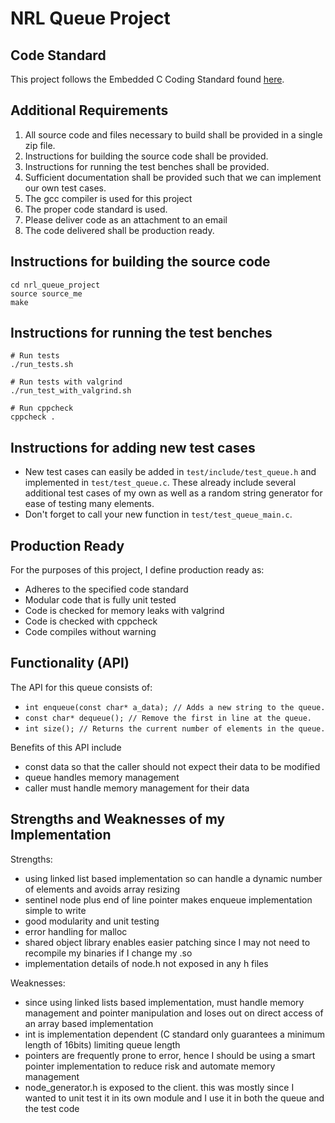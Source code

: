 # NRL Queue Project

## Code Standard
This project follows the Embedded C Coding Standard found [here](https://barrgroup.com/sites/default/files/barr_c_coding_standard_2018.pdf).

## Additional Requirements
1. All source code and files necessary to build shall be provided in a single zip file.
2. Instructions for building the source code shall be provided.
3. Instructions for running the test benches shall be provided.
4. Sufficient documentation shall be provided such that we can implement our own test cases.
5. The gcc compiler is used for this project
6. The proper code standard is used.
7. Please deliver code as an attachment to an email
8. The code delivered shall be production ready.


## Instructions for building the source code
```
cd nrl_queue_project
source source_me
make
```

## Instructions for running the test benches
```
# Run tests
./run_tests.sh

# Run tests with valgrind
./run_test_with_valgrind.sh

# Run cppcheck
cppcheck .
```

## Instructions for adding new test cases
* New test cases can easily be added in `test/include/test_queue.h` and implemented in `test/test_queue.c`. These already include several additional test cases of my own as well as a random string generator for ease of testing many elements.
* Don't forget to call your new function in `test/test_queue_main.c`.

## Production Ready
For the purposes of this project, I define production ready as:
* Adheres to the specified code standard
* Modular code that is fully unit tested
* Code is checked for memory leaks with valgrind
* Code is checked with cppcheck
* Code compiles without warning

## Functionality (API)
The API for this queue consists of:
* `int enqueue(const char* a_data); // Adds a new string to the queue.`
* `const char* dequeue(); // Remove the first in line at the queue.`
* `int size(); // Returns the current number of elements in the queue.`

Benefits of this API include
* const data so that the caller should not expect their data to be modified
* queue handles memory management
* caller must handle memory management for their data

## Strengths and Weaknesses of my Implementation
Strengths:
* using linked list based implementation so can handle a dynamic number of elements and avoids array resizing
* sentinel node plus end of line pointer makes enqueue implementation simple to write
* good modularity and unit testing
* error handling for malloc
* shared object library enables easier patching since I may not need to recompile my binaries if I change my .so
* implementation details of node.h not exposed in any h files

Weaknesses:
* since using linked lists based implementation, must handle memory management and pointer manipulation and loses out on direct access of an array based implementation
* int is implementation dependent (C standard only guarantees a minimum length of 16bits) limiting queue length
* pointers are frequently prone to error, hence I should be using a smart pointer implementation to reduce risk and automate memory management
* node_generator.h is exposed to the client. this was mostly since I wanted to unit test it in its own module and I use it in both the queue and
the test code
